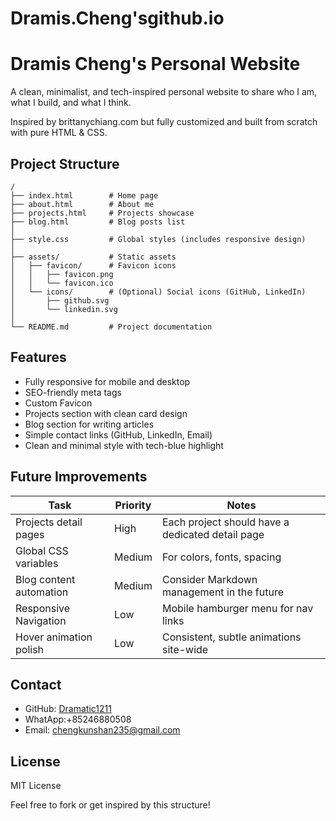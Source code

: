 # Dramis.Cheng'sgithub.io

# Dramis Cheng's Personal Website

A clean, minimalist, and tech-inspired personal website to share who I am, what I build, and what I think.

Inspired by brittanychiang.com but fully customized and built from scratch with pure HTML & CSS.

## Project Structure

```
/
├── index.html        # Home page
├── about.html        # About me
├── projects.html     # Projects showcase
├── blog.html         # Blog posts list
│
├── style.css         # Global styles (includes responsive design)
│
├── assets/           # Static assets
│   ├── favicon/      # Favicon icons
│   │   ├── favicon.png
│   │   └── favicon.ico
│   └── icons/        # (Optional) Social icons (GitHub, LinkedIn)
│       ├── github.svg
│       └── linkedin.svg
│
└── README.md         # Project documentation
```

## Features

- Fully responsive for mobile and desktop
- SEO-friendly meta tags
- Custom Favicon
- Projects section with clean card design
- Blog section for writing articles
- Simple contact links (GitHub, LinkedIn, Email)
- Clean and minimal style with tech-blue highlight

## Future Improvements

| Task | Priority | Notes |
|------|----------|-------|
|Projects detail pages | High | Each project should have a dedicated detail page |
|Global CSS variables | Medium | For colors, fonts, spacing |
|Blog content automation | Medium | Consider Markdown management in the future |
|Responsive Navigation | Low | Mobile hamburger menu for nav links |
|Hover animation polish | Low | Consistent, subtle animations site-wide |

## Contact

- GitHub: [Dramatic1211](https://github.com/Dramatic1211)
- WhatApp:+85246880508
- Email: chengkunshan235@gmail.com

## License

MIT License

Feel free to fork or get inspired by this structure!
